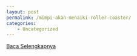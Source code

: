 ```yaml
---
layout: post
permalink: /mimpi-akan-menaiki-roller-coaster/
categories:
    - Uncategorized
---
```


[Baca Selengkapnya](/06)